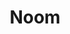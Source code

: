 ---
facebook: https://www.facebook.com/noom
guide: https://web.noom.com/press-and-media/
instagram: https://www.instagram.com/noom/
linkedin: https://www.linkedin.com/company/noom-inc
logohandle: noom
sort: noom
title: Noom
twitter: https://x.com/noom
website: https://www.noom.com/
---